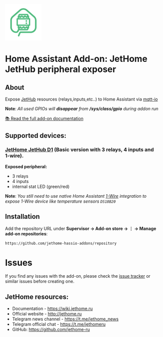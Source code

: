 ![alt text][logo]

# Home Assistant Add-on: JetHome JetHub peripheral exposer

## About

Expose [JetHub](http://jethome.ru) resources (relays,inputs,etc..) to
Home Assistant via [mqtt-io](https://github.com/flyte/mqtt-io)

**Note**: _All used GPIOs will **disappear** from **/sys/class/gpio** during addon run_

[:books: Read the full add-on documentation][docs]

## Supported devices:

### [JetHome JetHub D1](http://jethome.ru/jethub-d1) (Basic version with 3 relays, 4 inputs and 1-wire).

**Exposed peripheral:**

- 3 relays
- 4 inputs
- internal stat LED (green/red)

**Note**: _You still need to use native Home Assistant [1-Wire](https://www.home-assistant.io/integrations/onewire/) integration to expose 1-Wire device
like temperature sensors `DS18B20`_

## Installation

Add the repository URL under **Supervisor → Add-on store → ⋮ → Manage add-on repositories**:

    https://github.com/jethome-hassio-addons/repository

# Issues

If you find any issues with the add-on, please check the
[issue tracker](https://github.com/jethome-hassio-addons/addon-jethub-mqtt-io/issues)
or similar issues before creating one.

## JetHome resources:

- Documentation - https://wiki.jethome.ru
- Official website - http://jethome.ru
- Telegram news channel - https://t.me/jethome_news
- Telegram official chat - https://t.me/jethomeru
- GitHub: https://github.com/jethome-ru

[docs]: https://github.com/jethome-hassio-addons/addon-jethub-mqtt-io/blob/main/jethub-mqtt-io/DOCS.md
[logo]: jethub-mqtt-io/logo.png "JetHub mqtt-io"
